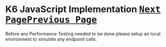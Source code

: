 # K6 JavaScript Implementation [<kbd>Next Page</kbd>](local-server/README.md)[<kbd>Previous Page</kbd>](README.md)
Before any Performance Testing needed to be done please setup an local environment to simulate any endpoint calls.
